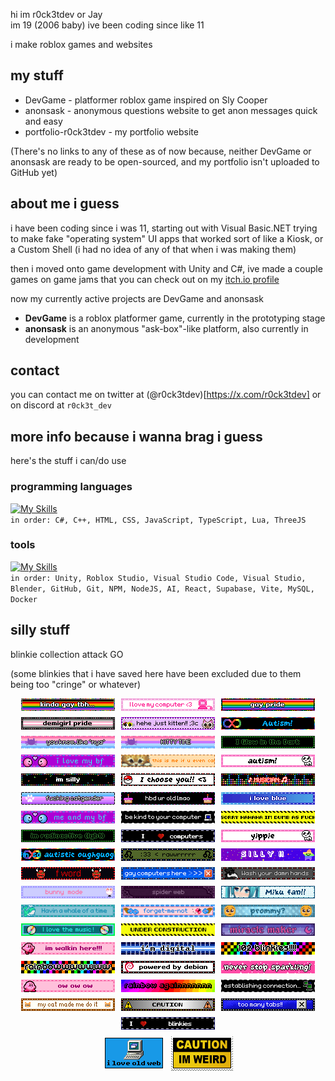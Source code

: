 hi im r0ck3tdev or Jay  
im 19 (2006 baby) ive been coding since like 11

i make roblox games and websites

## my stuff
- DevGame - platformer roblox game inspired on Sly Cooper
- anonsask - anonymous questions website to get anon messages quick and easy
- portfolio-r0ck3tdev - my portfolio website

(There's no links to any of these as of now because, neither DevGame or anonsask are ready to be open-sourced, and my portfolio isn't uploaded to GitHub yet)

## about me i guess
i have been coding since i was 11, starting out with Visual Basic.NET trying to make fake "operating system" UI apps that worked sort of like a Kiosk, or a Custom Shell (i had no idea of any of that when i was making them)

then i moved onto game development with Unity and C#, ive made a couple games on game jams that you can check out on my [itch.io profile](https://r0ck3t-dev.itch.io)

now my currently active projects are DevGame and anonsask
- **DevGame** is a roblox platformer game, currently in the prototyping stage
- **anonsask** is an anonymous "ask-box"-like platform, also currently in development

## contact
you can contact me on twitter at (@r0ck3tdev)[https://x.com/r0ck3tdev] or on discord at `r0ck3t_dev`

## more info because i wanna brag i guess
here's the stuff i can/do use
### programming languages
[![My Skills](https://skillicons.dev/icons?i=cs,cpp,html,css,js,ts,lua,threejs&theme=dark&perline=6)](https://skillicons.dev)  
`in order: C#, C++, HTML, CSS, JavaScript, TypeScript, Lua, ThreeJS`

### tools
[![My Skills](https://skillicons.dev/icons?i=unity,robloxstudio,vscode,visualstudio,blender,github,git,npm,nodejs,ai,react,supabase,vite,mysql,docker&theme=dark&perline=6)](https://skillicons.dev)  
`in order: Unity, Roblox Studio, Visual Studio Code, Visual Studio, Blender, GitHub, Git, NPM, NodeJS, AI, React, Supabase, Vite, MySQL, Docker`

## silly stuff

blinkie collection attack GO

(some blinkies that i have saved here have been excluded due to them being too "cringe" or whatever)

<div style="display: flex; justify-content: center; align-items: center; max-width: 100%; flex-wrap: wrap; gap: 10px;">
    <img alt="blinkie" src="./blinkies/0014-pride.gif"/>
    <img alt="blinkie" src="./blinkies/0061-pinkcomputer.gif"/>
    <img alt="blinkie" src="./blinkies/0073-gay.gif"/>
    <img alt="blinkie" src="./blinkies/0076-demigirl.gif"/>
    <img alt="blinkie" src="./blinkies/0093-cats.gif"/>
    <img alt="blinkie" src="./blinkies/0113-autism.gif"/>
    <img alt="blinkie" src="./blinkies/0137-catgender.gif"/>
    <img alt="blinkie" src="./blinkies/blinkiesCafe-1Q.gif"/>
    <img alt="blinkie" src="./blinkies/blinkiesCafe-32.gif"/>
    <img alt="blinkie" src="./blinkies/blinkiesCafe-aH.gif"/>
    <img alt="blinkie" src="./blinkies/blinkiesCafe-BD.gif"/>
    <img alt="blinkie" src="./blinkies/blinkiesCafe-bq.gif"/>
    <img alt="blinkie" src="./blinkies/blinkiesCafe-bx.gif"/>
    <img alt="blinkie" src="./blinkies/blinkiesCafe-Dh.gif"/>
    <img alt="blinkie" src="./blinkies/blinkiesCafe-hg.gif"/>
    <img alt="blinkie" src="./blinkies/blinkiesCafe-nK.gif"/>
    <img alt="blinkie" src="./blinkies/blinkiesCafe-NS.gif"/>
    <img alt="blinkie" src="./blinkies/blinkiesCafe-Rv.gif"/>
    <img alt="blinkie" src="./blinkies/blinkiesCafe-tF.gif"/>
    <img alt="blinkie" src="./blinkies/blinkiesCafe-Tl.gif"/>
    <img alt="blinkie" src="./blinkies/blinkiesCafe-UI.gif"/>
    <img alt="blinkie" src="./blinkies/blinkiesCafe-vg.gif"/>
    <img alt="blinkie" src="./blinkies/blinkiesCafe-wl.gif"/>
    <img alt="blinkie" src="./blinkies/blinkiesCafe-xf.gif"/>
    <img alt="blinkie" src="./blinkies/blinkiesCafe-YC.gif"/>
    <img alt="blinkie" src="./blinkies/blinkiesCafe-Z5.gif"/>
    <img alt="blinkie" src="./blinkies/blinkiesCafe-zf.gif"/>
    <img alt="blinkie" src="./blinkies/h4.gif"/>
    <img alt="blinkie" src="./blinkies/tumblr_9c2a8b4d76d8c13f5d686def2f631d89_5329e3dd_1280.webp"/>
    <!-- add the new ones here -->
    <img alt="blinkie" src="./blinkies/0276-washhands.gif"/>
    <img alt="blinkie" src="./blinkies/0275-bunnybounce.gif"/>
    <img alt="blinkie" src="./blinkies/0275-spiderweb.gif"/>
    <img alt="blinkie" src="./blinkies/0178-mikuwink2.gif"/>
    <img alt="blinkie" src="./blinkies/0189-whale.gif"/>
    <img alt="blinkie" src="./blinkies/0192-forgetmenotflower.gif"/>
    <img alt="blinkie" src="./blinkies/0194-pleadingemoji.gif"/>
    <img alt="blinkie" src="./blinkies/0221-cd.gif"/>
    <img alt="blinkie" src="./blinkies/0222-construction.gif"/>
    <img alt="blinkie" src="./blinkies/0282-miraclemoon.gif"/>
    <img alt="blinkie" src="./blinkies/0147-kirbywalk.gif"/>
    <img alt="blinkie" src="./blinkies/0141-digigender.gif"/>
    <img alt="blinkie" src="./blinkies/0102-rainbowchecker.gif"/>
    <img alt="blinkie" src="./blinkies/blinkiesCafe-cL.gif"/>
    <img alt="blinkie" src="./blinkies/0116-debian.gif"/>
    <img alt="blinkie" src="./blinkies/0123-glitterpink.gif"/>
    <img alt="blinkie" src="./blinkies/0145-kirbysquish.gif"/>
    <img alt="blinkie" src="./blinkies/blinkiesCafe-ph.gif"/>
    <img alt="blinkie" src="./blinkies/0092-computerconnect.gif"/>
    <img alt="blinkie" src="./blinkies/0095-tinycats.gif"/>
    <img alt="blinkie" src="./blinkies/0054-caution.gif"/>
    <img alt="blinkie" src="./blinkies/0015-exit-button.gif"/>
    <img alt="blinkie" src="./blinkies/blinkiesCafe-0E.gif"/>

</div>

<div style="display: flex; justify-content: center; align-items: center; max-width: 100%; flex-wrap: wrap; gap: 10px; margin-top: 10px;">
    <img alt="blinkie" src="./blinkies/tumblr_b5d6794f95be310ae2f8506a1f2eec12_75dc3578_100.png"/>
    <img alt="blinkie" src="./blinkies/tumblr_pofep92i1H1y8ua8do8_100.png"/>
</div>